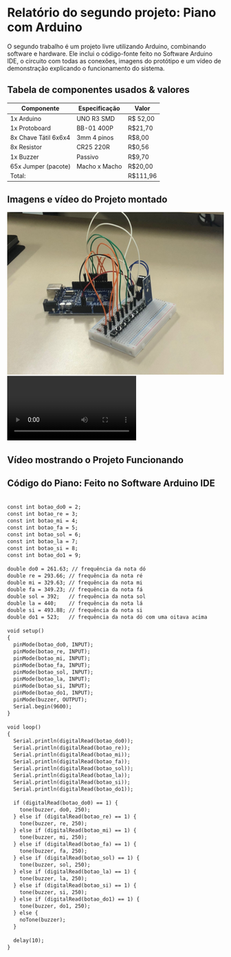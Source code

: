 # Relatório do segundo projeto: Piano com Arduino
O segundo trabalho é um projeto livre utilizando Arduino, combinando software e hardware. Ele inclui o código-fonte feito no Software Arduino IDE, o circuito com todas as conexões, imagens do protótipo e um vídeo de demonstração explicando o funcionamento do sistema.

## Tabela de componentes usados & valores

| Componente | Especificação | Valor |
|------------|---------------|-------|
|1x Arduino|UNO R3 SMD|R$ 52,00|
|1x Protoboard|BB-01 400P|R$21,70|
|8x Chave Tátil 6x6x4|3mm 4 pinos|R$8,00|
|8x Resistor|CR25 220R|R$0,56|
|1x Buzzer|Passivo|R$9,70|
|65x Jumper (pacote)|Macho x Macho|R$20,00|
|Total:||R$111,96|

## Imagens e vídeo do Projeto montado
![alt text](<midias/Circuito01.jpg>)
<video controls src="midias/PianoFuncionando.mp4" title="Title"></video>

## Vídeo mostrando o Projeto Funcionando

## Código do Piano: Feito no Software Arduino IDE

```const int buzzer = 11;

const int botao_do0 = 2;
const int botao_re = 3;
const int botao_mi = 4;
const int botao_fa = 5;
const int botao_sol = 6;
const int botao_la = 7;
const int botao_si = 8;
const int botao_do1 = 9;

double do0 = 261.63; // frequência da nota dó
double re = 293.66; // frequência da nota ré
double mi = 329.63; // frequência da nota mi
double fa = 349.23; // frequência da nota fá
double sol = 392;   // frequência da nota sol
double la = 440;    // frequência da nota lá
double si = 493.88; // frequência da nota si
double do1 = 523;   // frequência da nota dó com uma oitava acima

void setup()
{
  pinMode(botao_do0, INPUT);
  pinMode(botao_re, INPUT);
  pinMode(botao_mi, INPUT);
  pinMode(botao_fa, INPUT);
  pinMode(botao_sol, INPUT);
  pinMode(botao_la, INPUT);
  pinMode(botao_si, INPUT);
  pinMode(botao_do1, INPUT);
  pinMode(buzzer, OUTPUT);
  Serial.begin(9600);
}

void loop()
{
  Serial.println(digitalRead(botao_do0));
  Serial.println(digitalRead(botao_re));
  Serial.println(digitalRead(botao_mi));
  Serial.println(digitalRead(botao_fa));
  Serial.println(digitalRead(botao_sol));
  Serial.println(digitalRead(botao_la));
  Serial.println(digitalRead(botao_si));
  Serial.println(digitalRead(botao_do1));

  if (digitalRead(botao_do0) == 1) {
    tone(buzzer, do0, 250);
  } else if (digitalRead(botao_re) == 1) {
    tone(buzzer, re, 250);
  } else if (digitalRead(botao_mi) == 1) {
    tone(buzzer, mi, 250);
  } else if (digitalRead(botao_fa) == 1) {
    tone(buzzer, fa, 250);
  } else if (digitalRead(botao_sol) == 1) {
    tone(buzzer, sol, 250);
  } else if (digitalRead(botao_la) == 1) {
    tone(buzzer, la, 250);
  } else if (digitalRead(botao_si) == 1) {
    tone(buzzer, si, 250);
  } else if (digitalRead(botao_do1) == 1) {
    tone(buzzer, do1, 250);
  } else {
    noTone(buzzer);
  }

  delay(10);
}
```
